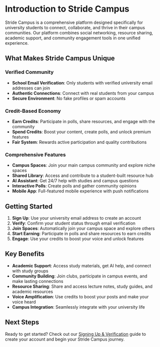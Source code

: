 # Introduction to Stride Campus

Stride Campus is a comprehensive platform designed specifically for university students to connect, collaborate, and thrive in their campus communities. Our platform combines social networking, resource sharing, academic support, and community engagement tools in one unified experience.

## What Makes Stride Campus Unique

### Verified Community
- **School Email Verification**: Only students with verified university email addresses can join
- **Authentic Connections**: Connect with real students from your campus
- **Secure Environment**: No fake profiles or spam accounts

### Credit-Based Economy
- **Earn Credits**: Participate in polls, share resources, and engage with the community
- **Spend Credits**: Boost your content, create polls, and unlock premium features
- **Fair System**: Rewards active participation and quality contributions

### Comprehensive Features
- **Campus Spaces**: Join your main campus community and explore niche spaces
- **Shared Library**: Access and contribute to a student-built resource hub
- **AI Assistant**: Get 24/7 help with studies and campus questions
- **Interactive Polls**: Create polls and gather community opinions
- **Mobile App**: Full-featured mobile experience with push notifications

## Getting Started

1. **Sign Up**: Use your university email address to create an account
2. **Verify**: Confirm your student status through email verification
3. **Join Spaces**: Automatically join your campus space and explore others
4. **Start Earning**: Participate in polls and share resources to earn credits
5. **Engage**: Use your credits to boost your voice and unlock features

## Key Benefits

- **Academic Support**: Access study materials, get AI help, and connect with study groups
- **Community Building**: Join clubs, participate in campus events, and make lasting connections
- **Resource Sharing**: Share and access lecture notes, study guides, and academic resources
- **Voice Amplification**: Use credits to boost your posts and make your voice heard
- **Campus Integration**: Seamlessly integrate with your university life

## Next Steps

Ready to get started? Check out our [Signing Up & Verification](/docs/getting-started/signing-up) guide to create your account and begin your Stride Campus journey.
